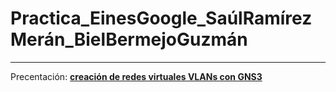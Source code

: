 # Practica_EinesGoogle_SaúlRamírezMerán_BielBermejoGuzmán
---
Precentación:
[**creación de redes virtuales VLANs con GNS3**](https://goo.su/HIubBW)

